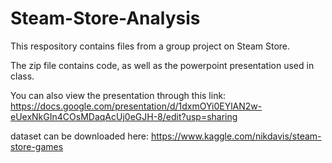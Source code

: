 # Steam-Store-Analysis

This respository contains files from a group project on Steam Store.

The zip file contains code, as well as the powerpoint presentation used in class.

You can also view the presentation through this link: https://docs.google.com/presentation/d/1dxmOYi0EYlAN2w-eUexNkGIn4COsMDaqAcUj0eGJH-8/edit?usp=sharing

dataset can be downloaded here: https://www.kaggle.com/nikdavis/steam-store-games
